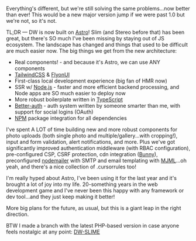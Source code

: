 Everything's different, but we're still solving the same problems...now better than ever! This would be a new major version jump if we were past 1.0 but we're not, so it's not.

TL;DR — DW is now built on [Astro](https://astro.build)! Slim (and Stereo before that) has been great, but there's SO much I've been missing by staying out of JS ecosystem. The landscape has changed and things that used to be difficult are much easier now. The big things we get from the new architecture:

- Real components! - and because it's Astro, we can use ANY components
- [TailwindCSS](https://tailwindcss.com/) & [FlyonUI](https://flyonui.com/)
- First-class local development experience (big fan of HMR now)
- SSR w/ [Node.js](https://nodejs.org/) - faster and more efficient backend processing, and Node apps are SO much easier to deploy now
- More robust boilerplate written in [TypeScript](https://www.typescriptlang.org/)
- [Better-auth](https://github.com/astro-community/better-auth) - auth system written by someone smarter than me, with support for social logins (OAuth)
- [NPM](https://www.npmjs.com/) package integration for all dependencies

I've spent A LOT of time building new and more robust components for photo uploads (both single photo and multiple/gallery...with cropping!), input and form validation, alert notifications, and more. Plus we've got significantly improved authentication middleware (with RBAC configuration), pre-configured CSP, CSRF protection, cdn integration ([Bunny](https://bunny.net/)), preconfigured [nodemailer](https://nodemailer.com/) with SMTP and email templating with [MJML](https://mjml.io/)...oh yeah, and there's a nice collection of .cursorrules too!

I'm really hyped about Astro, I've been using it for the last year and it's brought a lot of joy into my life. 20-something years in the web development game and I've never been this happy with any framework or dev tool...and they just keep making it better!

More big plans for the future, as usual, but this is a giant leap in the right direction.

BTW I made a branch with the latest PHP-based version in case anyone feels nostalgic at any point: [DW-SLIME](https://github.com/jyoungblood/darkwave/tree/slime)
